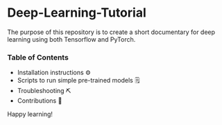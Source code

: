 # Deep-Learning-Tutorial
The purpose of this repository is to create a short documentary for deep learning using both Tensorflow and PyTorch. 

### Table of Contents
- Installation instructions ⚙️
- Scripts to run simple pre-trained models 🗒️
- Troubleshooting ⛏️
- Contributions 🤝

Happy learning!
